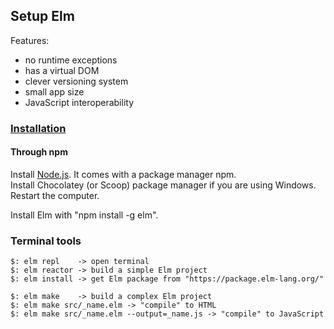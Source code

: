 ## Setup Elm

Features:  
* no runtime exceptions
* has a virtual DOM
* clever versioning system
* small app size
* JavaScript interoperability

### [Installation](https://guide.elm-lang.org/install.html)

#### Through npm

Install [Node.js](https://nodejs.org/en/download/). It comes with a package manager npm.  
Install Chocolatey (or Scoop) package manager if you are using Windows.  
Restart the computer.  

Install Elm with "npm install -g elm".  

### Terminal tools

```
$: elm repl    -> open terminal
$: elm reactor -> build a simple Elm project
$: elm install -> get Elm package from "https://package.elm-lang.org/"

$: elm make    -> build a complex Elm project
$: elm make src/_name.elm -> "compile" to HTML
$: elm make src/_name.elm --output=_name.js -> "compile" to JavaScript
```
